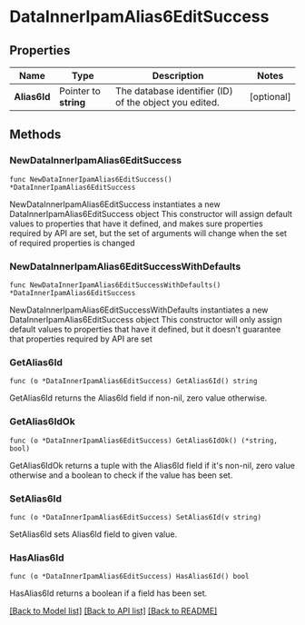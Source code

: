# DataInnerIpamAlias6EditSuccess

## Properties

Name | Type | Description | Notes
------------ | ------------- | ------------- | -------------
**Alias6Id** | Pointer to **string** | The database identifier (ID) of the object you edited. | [optional] 

## Methods

### NewDataInnerIpamAlias6EditSuccess

`func NewDataInnerIpamAlias6EditSuccess() *DataInnerIpamAlias6EditSuccess`

NewDataInnerIpamAlias6EditSuccess instantiates a new DataInnerIpamAlias6EditSuccess object
This constructor will assign default values to properties that have it defined,
and makes sure properties required by API are set, but the set of arguments
will change when the set of required properties is changed

### NewDataInnerIpamAlias6EditSuccessWithDefaults

`func NewDataInnerIpamAlias6EditSuccessWithDefaults() *DataInnerIpamAlias6EditSuccess`

NewDataInnerIpamAlias6EditSuccessWithDefaults instantiates a new DataInnerIpamAlias6EditSuccess object
This constructor will only assign default values to properties that have it defined,
but it doesn't guarantee that properties required by API are set

### GetAlias6Id

`func (o *DataInnerIpamAlias6EditSuccess) GetAlias6Id() string`

GetAlias6Id returns the Alias6Id field if non-nil, zero value otherwise.

### GetAlias6IdOk

`func (o *DataInnerIpamAlias6EditSuccess) GetAlias6IdOk() (*string, bool)`

GetAlias6IdOk returns a tuple with the Alias6Id field if it's non-nil, zero value otherwise
and a boolean to check if the value has been set.

### SetAlias6Id

`func (o *DataInnerIpamAlias6EditSuccess) SetAlias6Id(v string)`

SetAlias6Id sets Alias6Id field to given value.

### HasAlias6Id

`func (o *DataInnerIpamAlias6EditSuccess) HasAlias6Id() bool`

HasAlias6Id returns a boolean if a field has been set.


[[Back to Model list]](../README.md#documentation-for-models) [[Back to API list]](../README.md#documentation-for-api-endpoints) [[Back to README]](../README.md)



